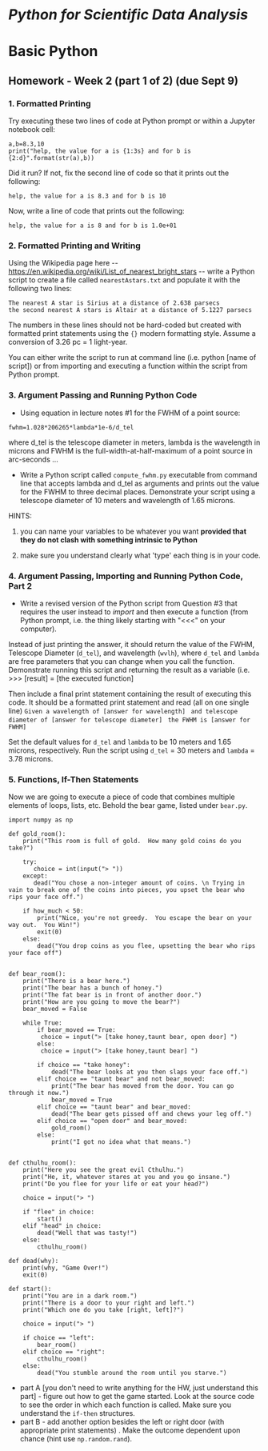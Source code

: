 # _Python for Scientific Data Analysis_


#  Basic Python

## Homework - Week 2 (part 1 of 2) (due Sept 9)

### 1. Formatted Printing 

Try executing these two lines of code at Python prompt or within a Jupyter notebook cell:

```
a,b=8.3,10
print("help, the value for a is {1:3s} and for b is {2:d}".format(str(a),b))
```

Did it run? If not, fix the second line of code so that it prints out the following:

```
help, the value for a is 8.3 and for b is 10

```

Now, write a line of code that prints out the following:

```
help, the value for a is 8 and for b is 1.0e+01
```
 
### 2. Formatted Printing and Writing

Using the Wikipedia page here -- <https://en.wikipedia.org/wiki/List_of_nearest_bright_stars> -- write a Python script to create a file called ``nearestAstars.txt`` and populate it with the following two lines:

```
The nearest A star is Sirius at a distance of 2.638 parsecs
the second nearest A stars is Altair at a distance of 5.1227 parsecs

```

The numbers in these lines should not be hard-coded but created with formatted print statements using the ``{}`` modern formatting style.  Assume a conversion of 3.26 pc = 1 light-year.

You can either write the script to run at command line (i.e. python [name of script]) or from importing and executing a function within the script from Python prompt.


### 3. Argument Passing and Running Python Code

* Using equation in lecture notes #1 for the FWHM of a point source:
```
fwhm=1.028*206265*lambda*1e-6/d_tel
```

where d_tel is the telescope diameter in meters, lambda is the wavelength in microns and FWHM is the full-width-at-half-maximum of a point source in arc-seconds ...

* Write a Python script called ``compute_fwhm.py`` executable from command line that accepts lambda and d_tel as arguments and prints out the value for the FWHM to three decimal places.  Demonstrate your script using a telescope diameter of 10 meters and wavelength of 1.65 microns.

HINTS: 

1) you can name your variables to be whatever you want **provided that they do not clash with something intrinsic to Python**

2) make sure you understand clearly what 'type' each thing is in your code.

### 4. Argument Passing, Importing and Running Python Code, Part 2

* Write a revised version of the Python script from Question #3 that requires the user instead to _import_ and then execute a function (from Python prompt, i.e. the thing likely starting with "<<<" on your computer). 

 Instead of just printing the answer, it should return the value of the FWHM, Telescope Diameter (``d_tel``), and wavelength (``wvlh``), where ``d_tel`` and ``lambda`` are free parameters that you can change when you call the function.  Demonstrate running this script and returning the result as a variable (i.e. >>> [result] = [the executed function]
 
 Then include a final print statement containing the result of executing this code.  It should be a formatted print statement and read (all on one single line)
 ``Given a wavelength of [answer for wavelength]``
 `` and telescope diameter of [answer for telescope diameter]``
 `` the FWHM is [answer for FWHM]``
 
 Set the default values for ``d_tel`` and ``lambda`` to be 10 meters and 1.65 microns, respectively.  Run the script using ``d_tel`` = 30 meters and ``lambda`` = 3.78 microns.
 
 
### 5. Functions, If-Then Statements

Now we are going to execute a piece of code that combines multiple elements of loops, lists, etc.  Behold the bear game, listed under ``bear.py``.   

```
import numpy as np

def gold_room():
    print("This room is full of gold.  How many gold coins do you take?")

    try:
       choice = int(input("> "))
    except:
       dead("You chose a non-integer amount of coins. \n Trying in vain to break one of the coins into pieces, you upset the bear who rips your face off.")

    if how_much < 50:
        print("Nice, you're not greedy.  You escape the bear on your way out.  You Win!")
        exit(0)
    else:
        dead("You drop coins as you flee, upsetting the bear who rips your face off")


def bear_room():
    print("There is a bear here.")
    print("The bear has a bunch of honey.")
    print("The fat bear is in front of another door.")
    print("How are you going to move the bear?")
    bear_moved = False

    while True:
        if bear_moved == True:
         choice = input("> [take honey,taunt bear, open door] ")
        else:
         choice = input("> [take honey,taunt bear] ")

        if choice == "take honey":
            dead("The bear looks at you then slaps your face off.")
        elif choice == "taunt bear" and not bear_moved:
            print("The bear has moved from the door. You can go through it now.")
            bear_moved = True
        elif choice == "taunt bear" and bear_moved:
            dead("The bear gets pissed off and chews your leg off.")
        elif choice == "open door" and bear_moved:
            gold_room()
        else:
            print("I got no idea what that means.")


def cthulhu_room():
    print("Here you see the great evil Cthulhu.")
    print("He, it, whatever stares at you and you go insane.")
    print("Do you flee for your life or eat your head?")

    choice = input("> ")

    if "flee" in choice:
        start()
    elif "head" in choice:
        dead("Well that was tasty!")
    else:
        cthulhu_room()

def dead(why):
    print(why, "Game Over!")
    exit(0)

def start():
    print("You are in a dark room.")
    print("There is a door to your right and left.")
    print("Which one do you take [right, left]?")

    choice = input("> ")

    if choice == "left":
        bear_room()
    elif choice == "right":
        cthulhu_room()
    else:
        dead("You stumble around the room until you starve.")
```

* part A [you don't need to write anything for the HW, just understand this part] - figure out how to get the game started. Look at the source code to see the order in which each function is called.  Make sure you understand the ``if-then`` structures.
* part B - add another option besides the left or right door (with appropriate print statements) .  Make the outcome dependent upon chance (hint use ``np.random.rand``).
